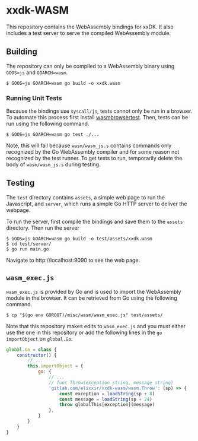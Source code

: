# xxdk-WASM

This repository contains the WebAssembly bindings for xxDK. It also includes a
test server to serve the compiled WebAssembly module.

## Building

The repository can only be compiled to a WebAssembly binary using `GOOS=js` and
`GOARCH=wasm`.

```shell
$ GOOS=js GOARCH=wasm go build -o xxdk.wasm
```

### Running Unit Tests

Because the bindings use `syscall/js`, tests cannot only be run in a browser. To
automate this process first install
[wasmbrowsertest](https://github.com/agnivade/wasmbrowsertest). Then, tests can
be run using the following command.

```shell
$ GOOS=js GOARCH=wasm go test ./...
```

Note, this will fail because `wasm/wasm_js.s` contains commands only recognized
by the Go WebAssembly compiler and for some reason not recognized by the test
runner. To get tests to run, temporarily delete the body of `wasm/wasm_js.s`
during testing.

## Testing

The `test` directory contains `assets`, a simple web page to run the Javascript,
and `server`, which runs a simple Go HTTP server to deliver the webpage.

To run the server, first compile the bindings and save them to the `assets`
directory. Then run the server

```shell
$ GOOS=js GOARCH=wasm go build -o test/assets/xxdk.wasm
$ cd test/server/
$ go run main.go
```

Navigate to http://localhost:9090 to see the web page.

## `wasm_exec.js`

`wasm_exec.js` is provided by Go and is used to import the WebAssembly module in
the browser. It can be retrieved from Go using the following command.

```shell
$ cp "$(go env GOROOT)/misc/wasm/wasm_exec.js" test/assets/
```

Note that this repository makes edits to `wasm_exec.js` and you must either use
the one in this repository or add the following lines in the `go` `importObject`
on `global.Go`.

```javascript
global.Go = class {
    constructor() {
        // ...
        this.importObject = {
            go: {
                // ...
                // func Throw(exception string, message string)
                'gitlab.com/elixxir/xxdk-wasm/wasm.Throw': (sp) => {
                    const exception = loadString(sp + 8)
                    const message = loadString(sp + 24)
                    throw globalThis[exception](message)
                },
            }
        }
    }
}
```